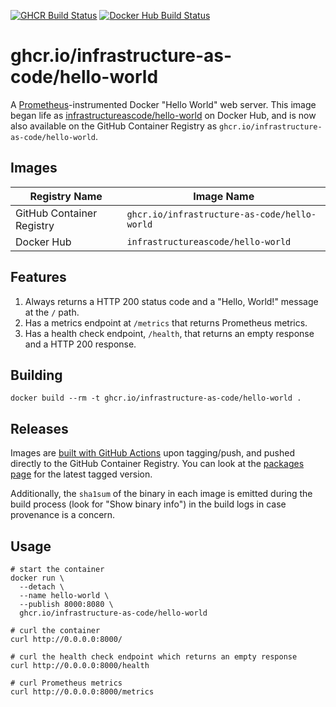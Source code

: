 [![GHCR Build Status](https://github.com/infrastructure-as-code/docker-hello-world/actions/workflows/ghcr.yml/badge.svg?branch=main)](https://github.com/infrastructure-as-code/docker-hello-world/actions/workflows/ghcr.yml)
[![Docker Hub Build Status](https://github.com/infrastructure-as-code/docker-hello-world/actions/workflows/dockerhub.yml/badge.svg?branch=main)](https://github.com/infrastructure-as-code/docker-hello-world/actions/workflows/dockerhub.yml)


# ghcr.io/infrastructure-as-code/hello-world

A [Prometheus](https://prometheus.io/)-instrumented Docker "Hello World" web server.  This image began life as [infrastructureascode/hello-world](https://hub.docker.com/r/infrastructureascode/hello-world) on Docker Hub, and is now also available on the GitHub Container Registry as `ghcr.io/infrastructure-as-code/hello-world`.


## Images

| Registry Name | Image Name |
|---------------|------------|
| GitHub Container Registry | `ghcr.io/infrastructure-as-code/hello-world` |
| Docker Hub | `infrastructureascode/hello-world` |


## Features

1. Always returns a HTTP 200 status code and a "Hello, World!" message at the `/` path.
1. Has a metrics endpoint at `/metrics` that returns Prometheus metrics.
1. Has a health check endpoint, `/health`, that returns an empty response and a HTTP 200 response.

## Building

```
docker build --rm -t ghcr.io/infrastructure-as-code/hello-world .
```

## Releases

Images are [built with GitHub Actions](https://github.com/infrastructure-as-code/docker-hello-world/actions/workflows/build-images.yml) upon tagging/push, and pushed directly to the GitHub Container Registry.  You can look at the [packages page](https://github.com/infrastructure-as-code/docker-hello-world/pkgs/container/hello-world) for the latest tagged version.

Additionally, the `sha1sum` of the binary in each image is emitted during the build process (look for "Show binary info") in the build logs in case provenance is a concern.


## Usage

```
# start the container
docker run \
  --detach \
  --name hello-world \
  --publish 8000:8080 \
  ghcr.io/infrastructure-as-code/hello-world

# curl the container
curl http://0.0.0.0:8000/

# curl the health check endpoint which returns an empty response
curl http://0.0.0.0:8000/health

# curl Prometheus metrics
curl http://0.0.0.0:8000/metrics
```
